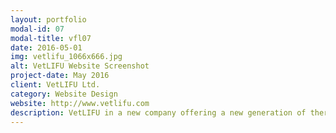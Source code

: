 ```yaml
---
layout: portfolio
modal-id: 07
modal-title: vfl07
date: 2016-05-01
img: vetlifu_1066x666.jpg
alt: VetLIFU Website Screenshot
project-date: May 2016
client: VetLIFU Ltd.
category: Website Design
website: http://www.vetlifu.com
description: VetLIFU in a new company offering a new generation of therapeutic ultrasound to animals. VetLIFU wanted a modern responsive websites to reflect this exciting new technology for the vet world, giving us creative freedom to design it. We were excited to develop a beauitful website for VetLIFU, which they love.
---
```

